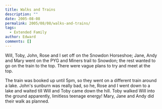 ```yaml
---
title: Walks and Trains
description: ""
date: 2005-08-08
permalink: 2005/08/08/walks-and-trains/
tags:
  - Extended Family
author: Edward
comments: []
---
```


Will, Toby, John, Rose and I set off on the Snowdon Horseshoe; Jane,
Andy and Mary went on the PYG and Miners trail to Snowdon; the rest
wanted to go on the train to the top. There were vague plans to try and
meet at the top.

The train was booked up until 5pm, so they went on a different train
around a lake. John\'s sunburn was really bad, so he, Rose and I went
down to a lake and waited till Will and Toby came down the hill. Toby
walked Will into the ground apparently, limitless teenage energy! Mary,
Jane and Andy did their walk as planned.


